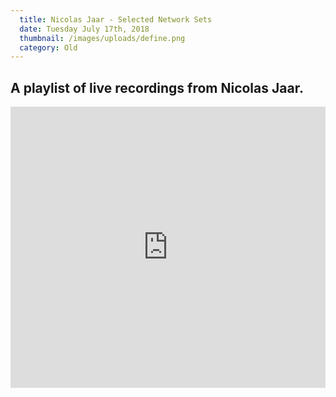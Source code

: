 ```yaml
---
  title: Nicolas Jaar - Selected Network Sets
  date: Tuesday July 17th, 2018
  thumbnail: /images/uploads/define.png
  category: Old
---
```


## A playlist of live recordings from Nicolas Jaar.

<iframe width="100%" height="450" scrolling="no" frameborder="no" allow="autoplay" src="https://w.soundcloud.com/player/?url=https%3A//api.soundcloud.com/playlists/409817351&color=%23ff5500&auto_play=false&hide_related=false&show_comments=true&show_user=true&show_reposts=false&show_teaser=true"></iframe>
